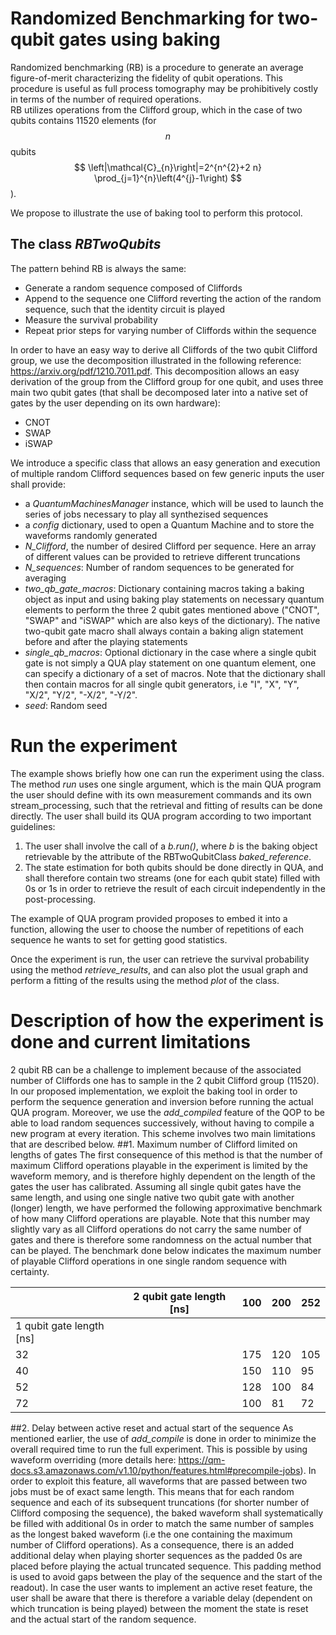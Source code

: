 # Randomized Benchmarking for two-qubit gates using baking

Randomized benchmarking (RB) is a procedure to generate an 
average figure-of-merit characterizing the fidelity of 
qubit operations. This procedure is useful as full process tomography 
may be prohibitively costly in terms of the number of required operations.   
RB utilizes operations from the Clifford group, which in the case of two qubits contains 11520 elements
(for $$n$$ qubits $$
\left|\mathcal{C}_{n}\right|=2^{n^{2}+2 n} \prod_{j=1}^{n}\left(4^{j}-1\right)
$$).

We propose to illustrate the use of baking tool to perform this protocol.

## The class *RBTwoQubits*

The pattern behind RB is always the same: 
- Generate a random sequence composed of Cliffords
- Append to the sequence one Clifford reverting the action of the random sequence, such that the identity circuit is played
- Measure the survival probability
- Repeat prior steps for varying number of Cliffords within the sequence

In order to have an easy way to derive all Cliffords of the two qubit Clifford group, 
we use the decomposition illustrated in the following reference: https://arxiv.org/pdf/1210.7011.pdf.
This decomposition allows an easy derivation of the group from the Clifford group for one qubit, and uses three main two qubit gates
(that shall be decomposed later into a native set of gates by the user depending on its own hardware):
- CNOT
- SWAP
- iSWAP

We introduce a specific class that allows an easy generation and execution of multiple random Clifford sequences based on 
few generic inputs the user shall provide:
- a  *QuantumMachinesManager* instance, which will be used to launch  the series of jobs necessary to play all synthezised sequences 
- a *config* dictionary, used to open a Quantum Machine and to store the waveforms randomly generated
- *N_Clifford*, the number of desired Clifford per sequence. Here an array of different values can be provided to retrieve different truncations
- *N_sequences*: Number of random sequences to be generated for averaging
- *two_qb_gate_macros*: Dictionary containing macros taking a baking object as input and using
 baking play statements on necessary quantum elements to perform the three 2 qubit gates mentioned above ("CNOT", "SWAP" and "iSWAP" which are also keys of the dictionary).  The native two-qubit gate macro shall always contain a baking align statement before and after the playing statements
- *single_qb_macros*: Optional dictionary in the case where a single qubit gate is not simply a QUA play statement on one quantum element, one can specify a dictionary of 
a set of macros. Note that the dictionary shall then contain macros for all single qubit generators, i.e "I", "X", "Y", "X/2", "Y/2", "-X/2", "-Y/2".
- *seed*: Random seed


# Run the experiment

The example shows briefly how one can run the experiment using the class. The method *run* uses one single argument,
which is the main QUA program the user should define with its own measurement commands and its own stream_processing, such that the retrieval and fitting of results can be done directly. 
The user shall build its QUA program according to two important guidelines:
1. The user shall involve the call of a *b.run()*, where *b* is the baking object retrievable by the attribute of the RBTwoQubitClass *baked_reference*.
2. The state estimation for both qubits should be done directly in QUA, and shall therefore contain two streams (one for each qubit state) filled with 0s or 1s in order to retrieve the result of each circuit independently in the post-processing.

The example of QUA program provided proposes to embed it into a function, allowing the user to choose the number of repetitions of each sequence he wants to set for getting good statistics.

Once the experiment is run, the user can retrieve the survival probability using the method *retrieve_results*, and can also plot the usual graph and perform a fitting of the results using the method *plot* of the class.

# Description of how the experiment is done and current limitations
2 qubit RB can be a challenge to implement because of the associated number of Cliffords one has to sample in the 2 qubit Clifford group (11520).
In our proposed implementation, we exploit the baking tool in order to perform the sequence generation and inversion before running the actual QUA program.
Moreover, we use the *add_compiled* feature of the QOP to be able to load random sequences successively, without having to compile a new program at every iteration. This scheme involves two main limitations that are described below.
##1. Maximum number of Clifford limited on lengths of gates 
The first consequence of this method is that the number of maximum Clifford operations playable in the experiment is limited by the waveform memory, and is therefore highly dependent on the length of the gates the user has calibrated.
Assuming all single qubit gates have the same length, and using one single native two qubit gate with another (longer) length, we have performed the following approximative benchmark of how many Clifford operations are playable.
Note that this number may slightly vary as all Clifford operations do not carry the same number of gates and there is therefore some randomness on the actual number that can be played. The benchmark done below indicates the maximum number of playable Clifford operations in one single random sequence with certainty.


|                          | 2 qubit gate length [ns]             | 100 | 200 | 252 |
|--------------------------|----------------------------------------|-----|-----|-----|
| 1 qubit gate length [ns] |                                        |     |     |     |
| 32                       |                                        | 175 | 120 | 105 |
| 40                       |  | 150 | 110 | 95  |
| 52                       |                                        | 128 | 100 | 84  |
| 72                       |                                        | 100 | 81  | 72  |                                             | 100 | 81  | 72  |


##2. Delay between active reset and actual start of the sequence
As mentioned earlier, the use of *add_compile* is done in order to minimize the overall required time to run the full experiment.
This is possible by using waveform overriding (more details here: https://qm-docs.s3.amazonaws.com/v1.10/python/features.html#precompile-jobs).
In order to exploit this feature, all waveforms that are passed between two jobs must be of exact same length.
This means that for each random sequence and each of its subsequent truncations (for shorter number of Clifford composing the sequence), the baked waveform shall systematically be filled with additional 0s in order to match the same number of samples as the longest baked waveform (i.e the one containing the maximum number of Clifford operations).
As a consequence, there is an added additional delay when playing shorter sequences as the padded 0s are placed before playing the actual truncated sequence. This padding method is used to avoid gaps between the play of the sequence and the start of the readout).
In case the user wants to implement an active reset feature, the user shall be aware that there is therefore a variable delay (dependent on which truncation is being played) between the moment the state is reset and the actual start of the random sequence.


